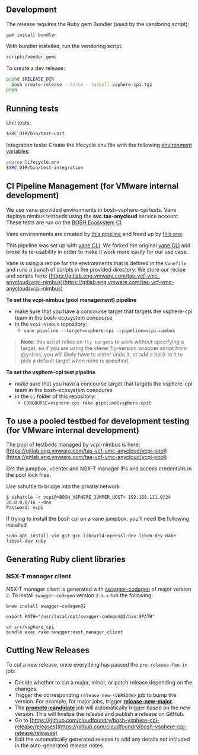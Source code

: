 ## Development

The release requires the Ruby gem Bundler (used by the vendoring script):

```
gem install bundler
```

With bundler installed, run the vendoring script:

```bash
scripts/vendor_gems
```

To create a dev release:

```bash
pushd $RELEASE_DIR
  bosh create-release --force --tarball vsphere-cpi.tgz
popd
```

## Running tests

Unit tests:
```bash
$SRC_DIR/bin/test-unit
```

Integration tests:
Create the lifecycle.env file with the following [environment variables](https://github.com/cloudfoundry/bosh-vsphere-cpi-release/blob/bc88e607b08cf89bc359d69688567e1def093391/src/vsphere_cpi/spec/support/lifecycle_helpers.rb#L8-L32):

```bash
source lifecycle.env
$SRC_DIR/bin/test-integration
```

## CI Pipeline Management (for VMware internal development)

We use vane-provided environments in bosh-vsphere-cpi tests. Vane deploys nimbus testbeds using the **svc.tas-anycloud** service account. These tests are run on the [BOSH Ecosystem CI](https://ci.bosh-ecosystem.cf-app.com/teams/vsphere-cpi/pipelines/vsphere-cpi). 

Vane environments are created by [this pipeline](https://ci.bosh-ecosystem.cf-app.com/teams/vsphere-cpi/pipelines/vcpi-nimbus) and freed up by [this one](https://ci.bosh-ecosystem.cf-app.com/teams/vsphere-cpi/pipelines/vcpi-testbed-cleanup).

This pipeline was set up with [vane CLI](https://gitlab.eng.vmware.com/tas-vcf-vmc-anycloud/vane). We forked the original [vane CLI](https://gitlab.eng.vmware.com/PKS/vane) and broke its re-usability in order to make it work more easily for our use case.

Vane is using a recipe for the environments that is defined in the `Vanefile` and runs a bunch of scripts in the provided directory. We store our recipe and scripts here: [https://gitlab.eng.vmware.com/tas-vcf-vmc-anycloud/vcpi-nimbus](https://gitlab.eng.vmware.com/tas-vcf-vmc-anycloud/vcpi-nimbus)

**To set the vcpi-nimbus (pool management) pipeline** 

- make sure that you have a concourse target that targets the vsphere-cpi team in the bosh-ecosystem concourse
- in the `vcpi-nimbus` repository:
  - `vane pipeline --target=vsphere-cpi --pipeline=vcpi-nimbus`

> **Note:** this script relies on `fly targets` to work without specifying a target, so if you are using the clever fly-version wrapper script from @ystros, you will likely have to either undo it, or add a hack to it to pick a default target when none is specified.

**To set the vsphere-cpi test pipeline**

- make sure that you have a concourse target that targets the vsphere-cpi team in the bosh-ecosystem concourse
- in the `ci` folder of this repository:
  - `CONCOURSE=vsphere-cpi rake pipeline[vsphere-cpi]`

## To use a pooled testbed for development testing (for VMware internal development)

The pool of testbeds managed by vcpi-nimbus is here: [https://gitlab.eng.vmware.com/tas-vcf-vmc-anycloud/vcpi-pool](https://gitlab.eng.vmware.com/tas-vcf-vmc-anycloud/vcpi-pool)

Get the jumpbox, vcenter and NSX-T manager IPs and access credentials in the pool lock files.

Use sshuttle to bridge into the private network
```
$ sshuttle -r vcpi@<BOSH_VSPHERE_JUMPER_HOST> 192.168.111.0/24 30.0.0.0/16 --dns
Password: vcpi
```

If trying to install the bosh cpi on a vane jumpbox, you’ll need the following installed
```
sudo apt install vim git gcc libcurl4-openssl-dev libc6-dev make libssl-dev ruby
```

## Generating Ruby client libraries

### NSX-T manager client

NSX-T manager client is generated with [swagger-codegen](https://github.com/swagger-api/swagger-codegen) of major version `2`. To install `swagger-codegen` version `2.x.x` run the following:

```
brew install swagger-codegen@2

export PATH="/usr/local/opt/swagger-codegen@2/bin:$PATH"

cd src/vsphere_cpi
bundle exec rake swagger:nsxt_manager_client
```

## Cutting New Releases

To cut a new release, once everything has passed the `pre-release-fan-in` job:

* Decide whether to cut a major, minor, or patch release depending on the changes.
* Trigger the corresponding `release-new-<VERSION>` job to bump the version. For example, for major jobs, trigger **[release-new-major](https://ci.bosh-ecosystem.cf-app.com/teams/vsphere-cpi/pipelines/vsphere-cpi/jobs/release-new-major)**.
* The **[promote-candidate](https://ci.bosh-ecosystem.cf-app.com/teams/vsphere-cpi/pipelines/vsphere-cpi/jobs/promote-candidate)** job will automatically trigger based on the new version. This will finalize the release and publish a release on GitHub.
* Go to [https://github.com/cloudfoundry/bosh-vsphere-cpi-release/releases](https://github.com/cloudfoundry/bosh-vsphere-cpi-release/releases)
* Edit the automatically generated release to add any details not included in the auto-generated release notes.

